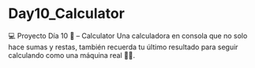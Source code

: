 # Day10_Calculator
💻 Proyecto Día 10 🧮 – Calculator Una calculadora en consola que no solo hace sumas y restas, también recuerda tu último resultado para seguir calculando como una máquina real 🤖✨.
